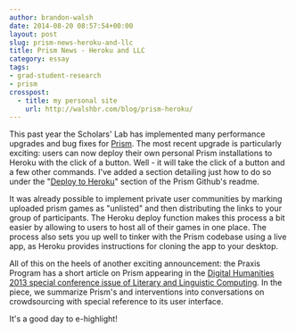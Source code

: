 ```yaml
---
author: brandon-walsh
date: 2014-08-20 08:57:54+00:00
layout: post
slug: prism-news-heroku-and-llc
title: Prism News - Heroku and LLC
category: essay
tags:
- grad-student-research
- prism
crosspost:
  - title: my personal site
    url: http://walshbr.com/blog/prism-heroku/
---
```


This past year the Scholars' Lab has implemented many performance upgrades and bug fixes for [Prism](http://prism.scholarslab.org). The most recent upgrade is particularly exciting: users can now deploy their own personal Prism installations to Heroku with the click of a button. Well - it will take the click of a button and a few other commands. I've added a section detailing just how to do so under the "[Deploy to Heroku](https://github.com/scholarslab/prism#deploy-to-heroku)" section of the Prism Github's readme.

It was already possible to implement private user communities by marking uploaded prism games as "unlisted" and then distributing the links to your group of participants. The Heroku deploy function makes this process a bit easier by allowing to users to host all of their games in one place. The process also sets you up well to tinker with the Prism codebase using a live app, as Heroku provides instructions for cloning the app to your desktop.

All of this on the heels of another exciting announcement: the Praxis Program has a short article on Prism appearing in the [Digital Humanities 2013 special conference issue of Literary and Linguistic Computing](http://goo.gl/pJ9SbC). In the piece, we summarize Prism's and interventions into conversations on crowdsourcing with special reference to its user interface.

It's a good day to e-highlight!
